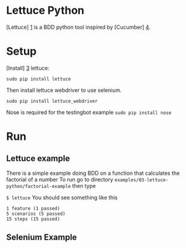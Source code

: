 # Lettuce Python

[Lettuce] [1] is a BDD python tool inspired by [Cucumber] [4].

# Setup
[Install] [3] lettuce:

`sudo pip install lettuce`

Then install lettuce webdriver to use selenium.

`sudo pip install lettuce_webdriver`

Nose is required for the testingbot example
`sudo pip install nose`




# Run
## Lettuce example
There is a simple example doing BDD on a function that calculates the factorial of a number
To run go to directory `examples/03-lettuce-python/factorial-example` then type

`$ lettuce`
You should see something like this

```
1 feature (1 passed)
5 scenarios (5 passed)
15 steps (15 passed)
```

## Selenium Example 

[1]: http://lettuce.it/ "Official Site"
[2]: https://github.com/gabrielfalcao/lettuce "Github"
[3]: http://lettuce.it/intro/install.html "installation Instructions"
[4]: http://cukes.info/ "Cucumber Official Site"
[5]: http://lettuce.it/tutorial/simple.html#tutorial-simple "Simple Example"